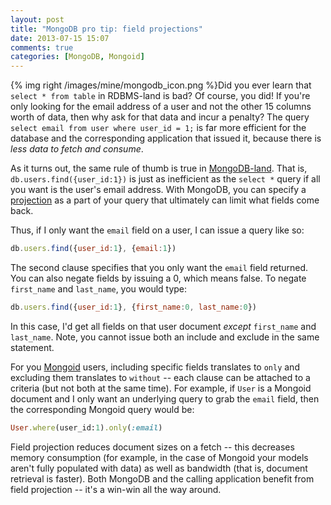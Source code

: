 ```yaml
---
layout: post
title: "MongoDB pro tip: field projections"
date: 2013-07-15 15:07
comments: true
categories: [MongoDB, Mongoid]
---
```



{% img right /images/mine/mongodb_icon.png %}Did you ever learn that ```select * from table``` in RDBMS-land is bad? Of course, you did! If you're only looking for the email address of a user and not the other 15 columns worth of data, then why ask for that data and incur a penalty? The query ```select email from user where user_id = 1;``` is far more efficient for the database and the corresponding application that issued it, because there is _less data to fetch and consume_. 

<!-- more -->

As it turns out, the same rule of thumb is true in [MongoDB-land][0]. That is, ```db.users.find({user_id:1})``` is just as inefficient as the ```select *``` query if all you want is the user's email address. With MongoDB, you can specify a [projection][2] as a part of your query that ultimately can limit what fields come back. 

Thus, if I only want the ```email``` field on a user, I can issue a query like so: 

``` javascript MongoDB field projection
db.users.find({user_id:1}, {email:1})
```

The second clause specifies that you only want the ```email``` field returned. You can also negate fields by issuing a 0, which means false. To negate ```first_name``` and ```last_name```, you would type:

``` javascript MongoDB field negation with 0 or false
db.users.find({user_id:1}, {first_name:0, last_name:0})
```

In this case, I'd get all fields on that user document _except_ ```first_name``` and ```last_name```. Note, you cannot issue both an include and exclude in the same statement. 

For you [Mongoid][1] users, including specific fields translates to ```only``` and excluding them translates to ```without``` -- each clause can be attached to a criteria (but not both at the same time). For example, if ```User``` is a Mongoid document and I only want an underlying query to grab the ```email``` field, then the corresponding Mongoid query would be:

``` ruby Mongoid field projection
User.where(user_id:1).only(:email)
```

Field projection reduces document sizes on a fetch -- this decreases memory consumption (for example, in the case of Mongoid your models aren't fully populated with data) as well as bandwidth (that is, document retrieval is faster). Both MongoDB and the calling application benefit from field projection -- it's a win-win all the way around. 


[0]: http://www.mongodb.org/
[1]: http://mongoid.org/en/mongoid/index.html
[2]: http://docs.mongodb.org/manual/reference/method/db.collection.find/


